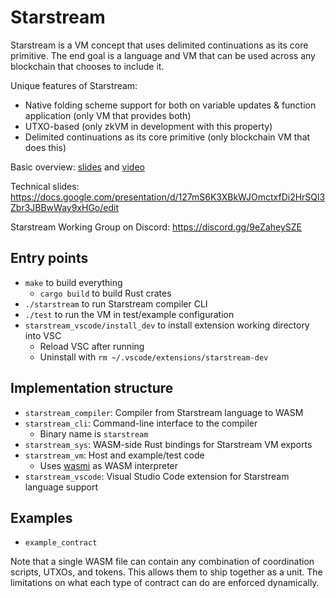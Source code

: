 # Starstream

Starstream is a VM concept that uses delimited continuations as its core primitive.
The end goal is a language and VM that can be used across any blockchain that chooses to include it.

Unique features of Starstream:
* Native folding scheme support for both on variable updates & function application (only VM that provides both)
* UTXO-based (only zkVM in development with this property)
* Delimited continuations as its core primitive (only blockchain VM that does this)

Basic overview: [slides](https://docs.google.com/presentation/d/1_o9lHQJqFQtUOJovLLBF7E--C73ikaRDpPurZPt1-q8/edit) and [video](https://x.com/SebastienGllmt/status/1898226507874697499)

Technical slides: https://docs.google.com/presentation/d/127mS6K3XBkWJOmctxfDi2HrSQl3Zbr3JBBwWay9xHGo/edit

Starstream Working Group on Discord: https://discord.gg/9eZaheySZE

## Entry points

* `make` to build everything
    * `cargo build` to build Rust crates
* `./starstream` to run Starstream compiler CLI
* `./test` to run the VM in test/example configuration
* `starstream_vscode/install_dev` to install extension working directory into VSC
    * Reload VSC after running
    * Uninstall with `rm ~/.vscode/extensions/starstream-dev`

## Implementation structure

* `starstream_compiler`: Compiler from Starstream language to WASM
* `starstream_cli`: Command-line interface to the compiler
    * Binary name is `starstream`
* `starstream_sys`: WASM-side Rust bindings for Starstream VM exports
* `starstream_vm`: Host and example/test code
    * Uses [wasmi](https://docs.rs/wasmi/0.31.2/wasmi/) as WASM interpreter
* `starstream_vscode`: Visual Studio Code extension for Starstream language support

## Examples

* `example_contract`

Note that a single WASM file can contain any combination of coordination scripts, UTXOs, and tokens. This allows them to ship together as a unit. The limitations on what each type of contract can do are enforced dynamically.
